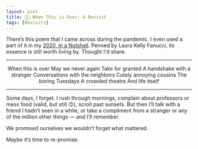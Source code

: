 ```yaml
---
layout: post
title: 🤞🏻 When This is Over; A Revisit
tags: [Revisits]
---
```


There’s this poem that I came across during the pandemic. I even used a part of it in my [2020, in a Nutshell](https://thefuzz25.github.io/ian). Penned by Laura Kelly Fanucci, its essence is still worth living by. Thought I'd share.
<hr class="dots">

<p style="color: var(--green-clr); text-align: center;">
When this is over
May we never again
Take for granted
A handshake with a stranger
Conversations with the neighbors
Cutely annoying cousins 
The boring Tuesdays
A crowded theatre
And life itself
</p>

<hr class="dots">
Some days, I forget. I rush through mornings, complain about professors or mess food (valid, but still 🙃), scroll past sunsets. But then I’ll talk with a friend I hadn’t seen in a while, or take a compliment from a stranger or any of the million other things — and I’ll remember.

We promised ourselves we wouldn’t forget what mattered.

Maybe it’s time to re-promise.
